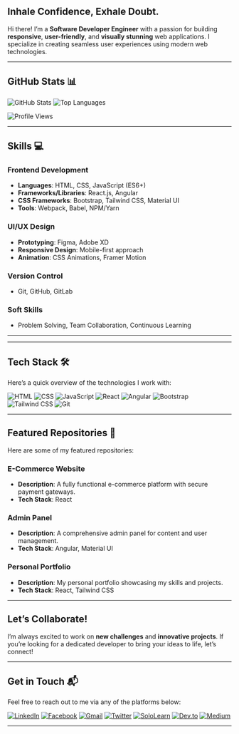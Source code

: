 ##  Inhale Confidence, Exhale Doubt.


 Hi there! I’m a **Software Developer Engineer** with a passion for building **responsive**, **user-friendly**, and **visually stunning** web applications. I specialize in creating seamless user experiences using modern web technologies.

---

## **GitHub Stats** 📊

![GitHub Stats](https://github-readme-stats.vercel.app/api?username=syed-muhammad-ali-raza&show_icons=true&theme=radical)                  ![Top Languages](https://github-readme-stats.vercel.app/api/top-langs/?username=syed-muhammad-ali-raza&layout=compact&theme=radical) 

![Profile Views](https://komarev.com/ghpvc/?username=syed-muhammad-ali-raza&color=red&style=flat-square)




---

## **Skills** 💻

### **Frontend Development**
- **Languages**: HTML, CSS, JavaScript (ES6+)  
- **Frameworks/Libraries**: React.js, Angular  
- **CSS Frameworks**: Bootstrap, Tailwind CSS, Material UI  
- **Tools**: Webpack, Babel, NPM/Yarn  

### **UI/UX Design**
- **Prototyping**: Figma, Adobe XD  
- **Responsive Design**: Mobile-first approach  
- **Animation**: CSS Animations, Framer Motion  

### **Version Control**
- Git, GitHub, GitLab  

### **Soft Skills**
- Problem Solving, Team Collaboration, Continuous Learning  

---
---

## **Tech Stack** 🛠️

Here’s a quick overview of the technologies I work with:

![HTML](https://img.shields.io/badge/-HTML-E34F26?logo=html5&logoColor=white&style=flat)   ![CSS](https://img.shields.io/badge/-CSS-1572B6?logo=css3&logoColor=white&style=flat)  ![JavaScript](https://img.shields.io/badge/-JavaScript-F7DF1E?logo=javascript&logoColor=black&style=flat)  ![React](https://img.shields.io/badge/-React-61DAFB?logo=react&logoColor=black&style=flat)  ![Angular](https://img.shields.io/badge/-Angular-DD0031?logo=angular&logoColor=white&style=flat)  ![Bootstrap](https://img.shields.io/badge/-Bootstrap-7952B3?logo=bootstrap&logoColor=white&style=flat)  ![Tailwind CSS](https://img.shields.io/badge/-Tailwind_CSS-38B2AC?logo=tailwind-css&logoColor=white&style=flat)  ![Git](https://img.shields.io/badge/-Git-F05032?logo=git&logoColor=white&style=flat)  

---



## **Featured Repositories** 🌟

Here are some of my featured repositories:

### **E-Commerce Website**
- **Description**: A fully functional e-commerce platform with secure payment gateways.  
- **Tech Stack**: React


### **Admin Panel**
- **Description**: A comprehensive admin panel for content and user management.  
- **Tech Stack**: Angular, Material UI  


### **Personal Portfolio**
- **Description**: My personal portfolio showcasing my skills and projects.  
- **Tech Stack**: React, Tailwind CSS  

---

## **Let’s Collaborate!** 

I’m always excited to work on **new challenges** and **innovative projects**. If you’re looking for a dedicated developer to bring your ideas to life, let’s connect!  

---

## **Get in Touch** 📬

Feel free to reach out to me via any of the platforms below:

[![LinkedIn](https://img.shields.io/badge/-LinkedIn-0077B5?logo=linkedin&logoColor=white&style=for-the-badge)](https://pk.linkedin.com/in/syed-muhammad-ali-raza-9b6215146)  [![Facebook](https://img.shields.io/badge/-Facebook-1877F2?logo=facebook&logoColor=white&style=for-the-badge)](https://www.facebook.com/syedmuhammadalirazaa)  [![Gmail](https://img.shields.io/badge/-Gmail-D14836?logo=gmail&logoColor=white&style=for-the-badge)](mailto:smaliraza412@gmail.com)  [![Twitter](https://img.shields.io/badge/-Twitter-1DA1F2?logo=twitter&logoColor=white&style=for-the-badge)](https://twitter.com/syed_m_aliraza)  [![SoloLearn](https://img.shields.io/badge/-SoloLearn-FF6B00?logo=sololearn&logoColor=white&style=for-the-badge)](https://www.sololearn.com/profile/8955049)  [![Dev.to](https://img.shields.io/badge/-Dev.to-0A0A0A?logo=dev.to&logoColor=white&style=for-the-badge)](https://dev.to/syedmuhammadaliraza)  [![Medium](https://img.shields.io/badge/-Academia.edu-8C4B4E?logo=academia.edu&logoColor=white&style=for-the-badge)](https://uet.academia.edu/SyedMuhammadAliRaza)  

---

